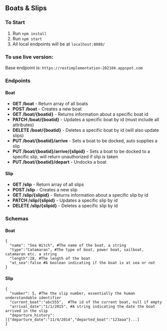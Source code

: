 ## Boats & Slips

### To Start
1. Run `npm install`
2. Run `npm start`
3. All local endpoints will be at `localhost:8080/`

### To use live version:
Base endpoint is: `https://restimplementation-202104.appspot.com`

### Endpoints
#### Boat
* **GET /boat** - Return array of all boats
* **POST /boat** - Creates a new boat
* **GET /boat/{boatid}** - Returns information about a specific boat id
* **PATCH /boat/{boatid}** - Updates a specific boat by id (must include all attributes)
* **DELETE /boat/{boatid}** - Deletes a specific boat by id (will also update slips)
* **PUT /boat/{boatid}/arrive** - Sets a boat to be docked, auto supplies a slip
* **PUT /boat/{boatid}/arrive/{slipid}** -  Sets a boat to be docked to a specific slip, will return unauthorized if slip is taken
* **PUT /boat/{boatid}/depart** - Undocks a boat

#### Slip
* **GET /slip** - Return array of all slips
* **POST /slip** - Creates a new slip
* **GET /slip/{slipid}** - Returns information about a specific slip by id
* **PATCH /slip/{slipid}** - Updates a specific slip by id
* **DELETE /slip/{slipid}** - Deletes a specific slip by id

### Schemas
#### Boat
```
{
  "name": "Sea Witch", #The name of the boat, a string
  "type":"Catamaran", #The type of boat, power boat, sailboat, catamaran etc. a string
  "length":28, #The length of the boat
  "at_sea":false #A boolean indicating if the boat is at sea or not
}
```

#### Slip
```
{
  "number": 5, #The the slip number, essentially the human understandable identifier
  "current_boat":"abc555",  #The id of the current boat, null if empty
  "arrival_date":"1/1/2015", #A string indicating the date the boat arrived in the slip
  "departure_history":[{"departure_date":"11/4/2014","departed_boat":"123aaa"}...]
}
```
